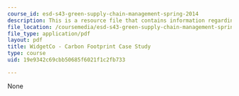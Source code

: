 ```yaml
---
course_id: esd-s43-green-supply-chain-management-spring-2014
description: This is a resource file that contains information regarding case study.
file_location: /coursemedia/esd-s43-green-supply-chain-management-spring-2014/19e9342c69cbb50685f6021f1c2fb733_MITESD_S43S14_Case_Study.pdf
file_type: application/pdf
layout: pdf
title: WidgetCo - Carbon Footprint Case Study
type: course
uid: 19e9342c69cbb50685f6021f1c2fb733

---
```

None